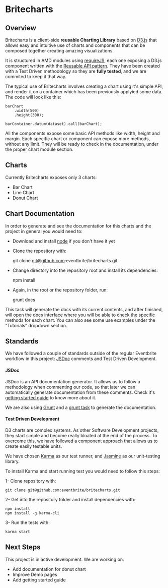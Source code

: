 Britecharts
====

## Overview

Britecharts is a client-side **reusable Charting Library** based on [D3.js](http://d3js.org/) that allows easy and intuitive use of charts and components that can be composed together creating amazing visualizations.

It is structured in AMD modules using [requireJS](http://requirejs.org/), each one exposing a D3.js component written with the [Reusable API pattern](http://bost.ocks.org/mike/chart/). They have been created with a Test Driven methodology so they are **fully tested**, and we are commited to keep it that way.

The typical use of Britecharts involves creating a chart using it's simple API, and render it on a container which has been previously applyied some data. The code will look like this:

    barChart
        .width(500)
        .height(300);

    barContainer.datum(dataset).call(barChart);

All the components expose some basic API methods like width, height and margin. Each specific chart or component can expose more methods, without any limit. They will be ready to check in the documentation, under the proper chart module section.


## Charts

Currently Britecharts exposes only 3 charts:

 - Bar Chart
 - Line Chart
 - Donut Chart


## Chart Documentation

In order to generate and see the documentation for this charts and the project in general you would need to:

 + Download and install [node](https://nodejs.org/en/download/) if you don't have it yet
 + Clone the repository with:

    git clone git@github.com:eventbrite/britecharts.git
 + Change directory into the repository root and install its dependencies:

    npm install
 + Again, in the root or the repository folder, run:

    grunt docs

This task will generate the docs with its current contents, and after finished, will open the docs interface where you will be able to check the specific methods for each chart. You can also see some use examples under the "Tutorials" dropdown section.


## Standards

We have followed a couple of standards outside of the regular Eventbrite workflow in this project: [JSDoc](http://usejsdoc.org) comments and Test Driven Development.


#### JSDoc

JSDoc is an API documentation generator. It allows us to follow a methodology when commenting our code, so that later we can automatically generate documentation from these comments. Check it's [getting started guide](http://usejsdoc.org/about-getting-started.html) to know more about it.

We are also using [Grunt](http://gruntjs.com/) and a [grunt task](https://github.com/krampstudio/grunt-jsdoc) to generate the documentation.


#### Test Driven Development

D3 charts are complex systems. As other Software Development projects, they start simple and become really bloated at the end of the process. To overcome this, we have followed a component approach that allows us to create easily testable units.

We have chosen [Karma](http://karma-runner.github.io/0.13/index.html) as our test runner, and [Jasmine](http://jasmine.github.io/) as our unit-testing library.

To install Karma and start running test you would need to follow this steps:

1- Clone repository with:

    git clone git@github.com:eventbrite/britecharts.git

2- Get into the repository folder and install dependencies with:

    npm install
    npm install -g karma-cli

3- Run the tests with:

    karma start


## Next Steps
This project is in active development. We are working on:

- Add documentation for donut chart
- Improve Demo pages
- Add getting started guide
